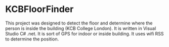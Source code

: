 # KCBFloorFinder
This project was designed to detect the floor and determine where the person is inside the building (KCB College London). It is written in Visual Studio C# .net. It is sort of GPS for indoor or inside building.
It uses wifi RSS to determine the position.
